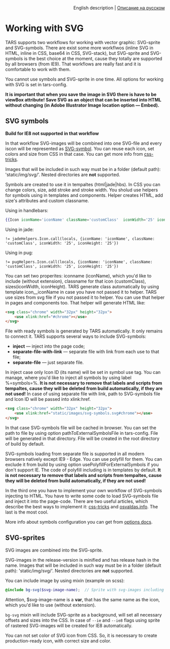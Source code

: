 <p align="right">
English description | <a href="../ru/svg-processing.md">Описание на русском</a>
</p>

# Working with SVG

TARS supports two workflows for working with vector graphic: SVG-sprite and SVG-symbols. There are exist some more workflwos (inline SVG in HTML, inline in CSS, base64 in CSS, SVG-stack), but SVG-sprite and SVG-symbols is the best choice at the moment, cause they totally are supported by all browsers (from IE9). That workflows are really fast and it is comfortable to work with them.

You cannot use symbols and SVG-sprite in one time. All options for working with SVG is set in tars-config.

**It is important that when you save the image in SVG there is have to be viewBox attribute! Save SVG as an object that can be inserted into HTML without changing (in Adobe Illustrator Image location option — Embed).**

## SVG symbols

**Build for IE8 not supported in that workflow**

In that workflow SVG-images will be combined into one SVG-file and every iscon will be represented as [SVG-symbol](https://developer.mozilla.org/ru/docs/Web/SVG/Element/symbol). You can reuse each icon, set colors and size from CSS in that case. You can get more info from [css-tricks](https://css-tricks.com/svg-symbol-good-choice-icons/). 

Images that will be included in such way must be in a folder (default path): 'static/img/svg/'. Nested directories are **not** supported.

Symbols are created to use it in tempaltes (html|jade|hbs). In CSS you can change colors, size, add stroke and stroke width. You sholud use helpers for symbols using in templates and components. Helper creates HTML, add size's attributes and custom classname.

Using in handlebars:
```handlebars
{{Icon iconName='iconName' className='customClass'  iconWidth='25' iconHeight='25'}}
```

Using in jade:
```jade
!= jadeHelpers.Icon.call(locals, {iconName: 'iconName', className: 'customClass', iconWidth: '25', iconHeight: '25'})
```

Using in pug:
```jade
!= pugHelpers.Icon.call(locals, {iconName: 'iconName', className: 'customClass', iconWidth: '25', iconHeight: '25'})
```

You can set two properites: iconname (iconName), which you'd like to include (without extension), classname for that icon (customClass), sizes(iconWidth, iconHeight). TARS generate class automatically by using template icon__iconName in case you have not passed it to helper. TARS use sizes from svg file if you not passed it to helper. You can use that helper in pages and components too. That helper will generate HTML like:
```html
<svg class="chrome" width="32px" height="32px">
    <use xlink:href="#chrome"></use>
</svg>
```

File with ready symbols is generated by TARS automatically. It only remains to connect it. TARS supports several ways to include SVG-symbols:
* **inject** — inject into the page code;
* **separate-file-with-link** — separate file with link from each use to that file;
* **separate-file** — just separate file.

In inject case only Icon ID (its name) will be set in symbol use tag. You can manage, where you'd like to inject all symbols by using label %=symbols=%. **It is not necessary to remove that labels and scripts from tempaltes, cause they will be deleted from build automatically, if they are not used!**
In case of using separate file with link, path to SVG-symbols file and Icon ID will be passed into xlink:href.

```html
<svg class="chrome" width="32px" height="32px">
    <use xlink:href="static/images/svg-symbols.svg#chrome"></use>
</svg>
```

In that case SVG-symbols file will be cached in browser. You can set the path to file by using option pathToExternalSymbolsFile in tars-config. File will be generated in that directory. File will be created in the root directory of build by default.

SVG-symbols loading from separate file is supported in all modern browsers natively except IE9 - Edge. You can use polyfill for them. You can exclude it from build by using option usePolyfillForExternalSymbols if you don't support IE. The code of polyfill including is in templates by default. **It is not necessary to remove that labels and scripts from tempaltes, cause they will be deleted from build automatically, if they are not used!**

In the third one you have to implement your own workflow of SVG-symbols injecting to HTML. You have to write some code to load SVG-symbols file and inject it into the page-code. There are two useful articles, which describe the best ways to implement it: [css-tricks](https://css-tricks.com/ajaxing-svg-sprite/) and [osvaldas.info](http://osvaldas.info/caching-svg-sprite-in-localstorage). The last is the most cool.

More info about symbols configuration you can get from [options docs](options.md#svg).

## SVG-sprites

SVG images are combined into the SVG-sprite.

SVG-images in the release-version is minified and has release hash in the name. Images that will be included in such way must be in a folder (default path): 'static/img/svg/'. Nested directories are **not** supported.

You can include image by using mixin (example on scss):
```scss
@include bg-svg($svg-image-name);  // Sprite with svg-images including
```

Attention, $svg-image-name is a **var**, that has the same name as the icon, which you'd like to use (without extension).

`bg-svg` mixin will include SVG-sprite as a background, will set all necessary offsets and sizes into the CSS. In case of `--ie` and `--ie8` flags using sprite of rastered SVG-images will be created for IE8 automatically.

You can not set color of SVG icon from CSS. So, it is necessary to create production-ready icon, with correct size and color.

